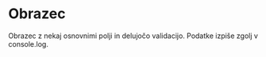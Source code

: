 # Obrazec
Obrazec z nekaj osnovnimi polji in delujočo validacijo. Podatke izpiše zgolj v console.log.
